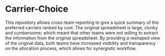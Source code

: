 # Carrier-Choice

This repository allows cross-team reporting to give a quick summary of the preferred carriers ranked by cost. The original spreadsheet is large, clunky and cumbersome; which meant that other teams were not willing to extract the information from the original spreadsheet. By providing a reshaped view of the original data, both teams have increased visibility and transparency on the allocation process, which allows for synergistic workflow.
